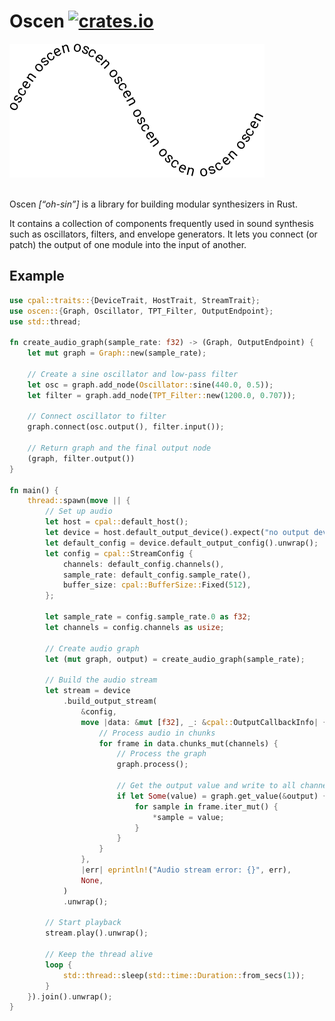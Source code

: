 # Oscen [![crates.io](https://img.shields.io/crates/v/oscen.svg)](https://crates.io/crates/oscen)

<picture>
    <source media="(prefers-color-scheme: dark)" srcset="logo-dark.svg">
    <source media="(prefers-color-scheme: light)" srcset="logo-light.svg">
    <img src="logo-light.svg">
</picture>
<br />
<br />

Oscen _[“oh-sin”]_ is a library for building modular synthesizers in Rust.

It contains a collection of components frequently used in sound synthesis
such as oscillators, filters, and envelope generators. It lets you
connect (or patch) the output of one module into the input of another.

## Example

```Rust
use cpal::traits::{DeviceTrait, HostTrait, StreamTrait};
use oscen::{Graph, Oscillator, TPT_Filter, OutputEndpoint};
use std::thread;

fn create_audio_graph(sample_rate: f32) -> (Graph, OutputEndpoint) {
    let mut graph = Graph::new(sample_rate);
    
    // Create a sine oscillator and low-pass filter
    let osc = graph.add_node(Oscillator::sine(440.0, 0.5));
    let filter = graph.add_node(TPT_Filter::new(1200.0, 0.707));
    
    // Connect oscillator to filter
    graph.connect(osc.output(), filter.input());
    
    // Return graph and the final output node
    (graph, filter.output())
}

fn main() {
    thread::spawn(move || {
        // Set up audio
        let host = cpal::default_host();
        let device = host.default_output_device().expect("no output device");
        let default_config = device.default_output_config().unwrap();
        let config = cpal::StreamConfig {
            channels: default_config.channels(),
            sample_rate: default_config.sample_rate(),
            buffer_size: cpal::BufferSize::Fixed(512),
        };
        
        let sample_rate = config.sample_rate.0 as f32;
        let channels = config.channels as usize;

        // Create audio graph
        let (mut graph, output) = create_audio_graph(sample_rate);

        // Build the audio stream
        let stream = device
            .build_output_stream(
                &config,
                move |data: &mut [f32], _: &cpal::OutputCallbackInfo| {
                    // Process audio in chunks
                    for frame in data.chunks_mut(channels) {
                        // Process the graph
                        graph.process();
                        
                        // Get the output value and write to all channels
                        if let Some(value) = graph.get_value(&output) {
                            for sample in frame.iter_mut() {
                                *sample = value;
                            }
                        }
                    }
                },
                |err| eprintln!("Audio stream error: {}", err),
                None,
            )
            .unwrap();

        // Start playback
        stream.play().unwrap();
        
        // Keep the thread alive
        loop {
            std::thread::sleep(std::time::Duration::from_secs(1));
        }
    }).join().unwrap();
}
```
